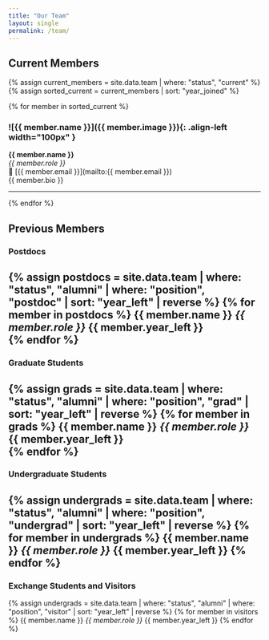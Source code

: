 ```yaml
---
title: "Our Team"
layout: single
permalink: /team/
---
```


## Current Members

{% assign current_members = site.data.team | where: "status", "current" %}
{% assign sorted_current = current_members | sort: "year_joined" %}

{% for member in sorted_current %}
### ![{{ member.name }}]({{ member.image }}){: .align-left width="100px" }

**{{ member.name }}**  
*{{ member.role }}*  
📧 [{{ member.email }}](mailto:{{ member.email }})  
{{ member.bio }}

---
{% endfor %}

## Previous Members

### Postdocs

{% assign postdocs = site.data.team | where: "status", "alumni" | where: "position", "postdoc" | sort: "year_left" | reverse %}
{% for member in postdocs %}
{{ member.name }} *{{ member.role }}* {{ member.year_left }}  
{% endfor %}
---

### Graduate Students

{% assign grads = site.data.team | where: "status", "alumni" | where: "position", "grad" | sort: "year_left" | reverse %}
{% for member in grads %}
{{ member.name }} *{{ member.role }}* {{ member.year_left }}  
{% endfor %}
---

### Undergraduate Students

{% assign undergrads = site.data.team | where: "status", "alumni" | where: "position", "undergrad" | sort: "year_left" | reverse %}
{% for member in undergrads %}
{{ member.name }} *{{ member.role }}* {{ member.year_left }} 
{% endfor %}
---

### Exchange Students and Visitors

{% assign undergrads = site.data.team | where: "status", "alumni" | where: "position", "visitor" | sort: "year_left" | reverse %}
{% for member in visitors %}
{{ member.name }} *{{ member.role }}* {{ member.year_left }} 
{% endfor %}

